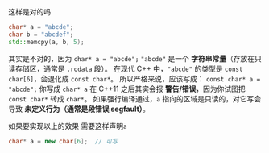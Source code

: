 这样是对的吗
```cpp
char* a = "abcde";
char b = "abcdef";
std::memcpy(a, b, 5);
```
其实是不对的，因为
`char* a = "abcde";`
`"abcde"` 是一个 **字符串常量**（存放在只读存储区，通常是 `.rodata` 段）。
在现代 C++ 中，`"abcde"` 的类型是 `const char[6]`，会退化成 `const char*`。
所以严格来说，应该写成：
 `const char* a = "abcde";`
你写成 `char* a` 在 C++11 之后其实会报 **警告/错误**，因为你试图把 `const char*` 转成 `char*`。
如果强行编译通过，`a` 指向的区域是只读的，对它写会导致 **未定义行为（通常是段错误 segfault）**。

如果要实现以上的效果
需要这样声明`a`
```cpp
char* a = new char[6];  // 可写
```
<!--stackedit_data:
eyJoaXN0b3J5IjpbMTkzMTM1OTczMl19
-->